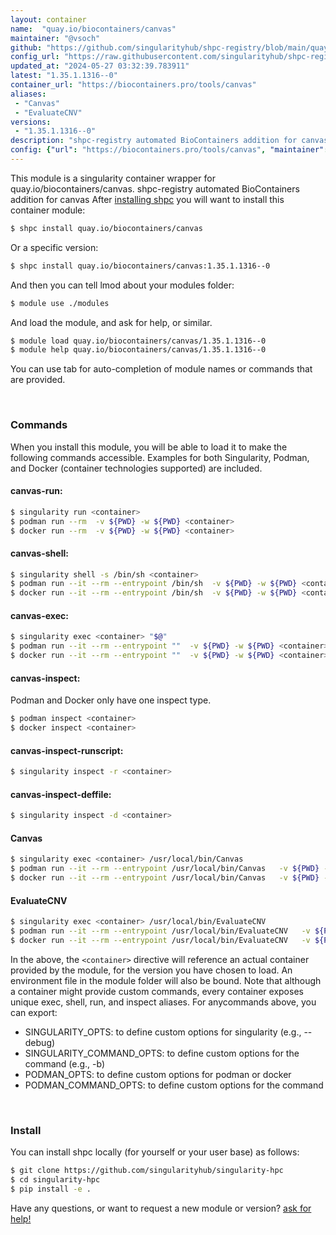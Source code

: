 ```yaml
---
layout: container
name:  "quay.io/biocontainers/canvas"
maintainer: "@vsoch"
github: "https://github.com/singularityhub/shpc-registry/blob/main/quay.io/biocontainers/canvas/container.yaml"
config_url: "https://raw.githubusercontent.com/singularityhub/shpc-registry/main/quay.io/biocontainers/canvas/container.yaml"
updated_at: "2024-05-27 03:32:39.783911"
latest: "1.35.1.1316--0"
container_url: "https://biocontainers.pro/tools/canvas"
aliases:
 - "Canvas"
 - "EvaluateCNV"
versions:
 - "1.35.1.1316--0"
description: "shpc-registry automated BioContainers addition for canvas"
config: {"url": "https://biocontainers.pro/tools/canvas", "maintainer": "@vsoch", "description": "shpc-registry automated BioContainers addition for canvas", "latest": {"1.35.1.1316--0": "sha256:451402da5627cab049012dbe0134679a6c0067e3140efd1f91e492dfdf61d940"}, "tags": {"1.35.1.1316--0": "sha256:451402da5627cab049012dbe0134679a6c0067e3140efd1f91e492dfdf61d940"}, "docker": "quay.io/biocontainers/canvas", "aliases": {"Canvas": "/usr/local/bin/Canvas", "EvaluateCNV": "/usr/local/bin/EvaluateCNV"}}
---
```


This module is a singularity container wrapper for quay.io/biocontainers/canvas.
shpc-registry automated BioContainers addition for canvas
After [installing shpc](#install) you will want to install this container module:


```bash
$ shpc install quay.io/biocontainers/canvas
```

Or a specific version:

```bash
$ shpc install quay.io/biocontainers/canvas:1.35.1.1316--0
```

And then you can tell lmod about your modules folder:

```bash
$ module use ./modules
```

And load the module, and ask for help, or similar.

```bash
$ module load quay.io/biocontainers/canvas/1.35.1.1316--0
$ module help quay.io/biocontainers/canvas/1.35.1.1316--0
```

You can use tab for auto-completion of module names or commands that are provided.

<br>

### Commands

When you install this module, you will be able to load it to make the following commands accessible.
Examples for both Singularity, Podman, and Docker (container technologies supported) are included.

#### canvas-run:

```bash
$ singularity run <container>
$ podman run --rm  -v ${PWD} -w ${PWD} <container>
$ docker run --rm  -v ${PWD} -w ${PWD} <container>
```

#### canvas-shell:

```bash
$ singularity shell -s /bin/sh <container>
$ podman run --it --rm --entrypoint /bin/sh  -v ${PWD} -w ${PWD} <container>
$ docker run --it --rm --entrypoint /bin/sh  -v ${PWD} -w ${PWD} <container>
```

#### canvas-exec:

```bash
$ singularity exec <container> "$@"
$ podman run --it --rm --entrypoint ""  -v ${PWD} -w ${PWD} <container> "$@"
$ docker run --it --rm --entrypoint ""  -v ${PWD} -w ${PWD} <container> "$@"
```

#### canvas-inspect:

Podman and Docker only have one inspect type.

```bash
$ podman inspect <container>
$ docker inspect <container>
```

#### canvas-inspect-runscript:

```bash
$ singularity inspect -r <container>
```

#### canvas-inspect-deffile:

```bash
$ singularity inspect -d <container>
```


#### Canvas

```bash
$ singularity exec <container> /usr/local/bin/Canvas
$ podman run --it --rm --entrypoint /usr/local/bin/Canvas   -v ${PWD} -w ${PWD} <container> -c " $@"
$ docker run --it --rm --entrypoint /usr/local/bin/Canvas   -v ${PWD} -w ${PWD} <container> -c " $@"
```


#### EvaluateCNV

```bash
$ singularity exec <container> /usr/local/bin/EvaluateCNV
$ podman run --it --rm --entrypoint /usr/local/bin/EvaluateCNV   -v ${PWD} -w ${PWD} <container> -c " $@"
$ docker run --it --rm --entrypoint /usr/local/bin/EvaluateCNV   -v ${PWD} -w ${PWD} <container> -c " $@"
```



In the above, the `<container>` directive will reference an actual container provided
by the module, for the version you have chosen to load. An environment file in the
module folder will also be bound. Note that although a container
might provide custom commands, every container exposes unique exec, shell, run, and
inspect aliases. For anycommands above, you can export:

 - SINGULARITY_OPTS: to define custom options for singularity (e.g., --debug)
 - SINGULARITY_COMMAND_OPTS: to define custom options for the command (e.g., -b)
 - PODMAN_OPTS: to define custom options for podman or docker
 - PODMAN_COMMAND_OPTS: to define custom options for the command

<br>

### Install

You can install shpc locally (for yourself or your user base) as follows:

```bash
$ git clone https://github.com/singularityhub/singularity-hpc
$ cd singularity-hpc
$ pip install -e .
```

Have any questions, or want to request a new module or version? [ask for help!](https://github.com/singularityhub/singularity-hpc/issues)